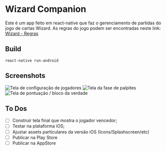 ﻿# Wizard Companion

Este é um app feito em react-native que faz o gerenciamento de partidas do jogo de cartas Wizard.
As regras do jogo podem ser encontradas neste link: [Wizard - Regras](http://www.wikarta.com/pt/titulo/Wizard)

## Build

    react-native run-android

## Screenshots

![Tela de configuração de jogadores](https://i.imgur.com/lokEBfA.png)
![Tela da fase de palpites](https://i.imgur.com/qGClAZ9.png)
![Tela de pontuação / bloco da verdade](https://i.imgur.com/UwqyGGB.png)

## To Dos

 - [ ] Construir tela final que mostra o jogador vencedor;
 - [ ] Testar na plataforma iOS;
 - [ ] Ajustar assets particulares da versão iOS (Icons/Splashscreen/etc)
 - [ ] Publicar na Play Store
 - [ ] Publicar na AppStore
